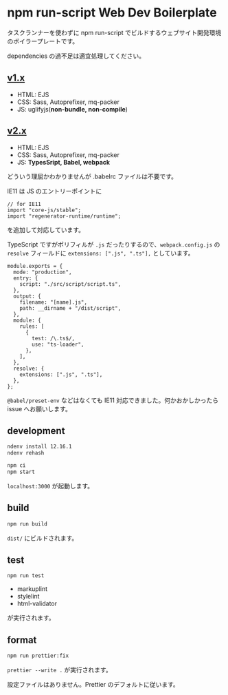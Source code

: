 # npm run-script Web Dev Boilerplate

タスクランナーを使わずに npm run-script でビルドするウェブサイト開発環境のボイラープレートです。

dependencies の過不足は適宜処理してください。

## [v1.x](../../tree/1.0.2/)

- HTML: EJS
- CSS: Sass, Autoprefixer, mq-packer
- JS: uglifyjs(**non-bundle, non-compile**)

## [v2.x](../../tree/master)

- HTML: EJS
- CSS: Sass, Autoprefixer, mq-packer
- JS: **TypesSript, Babel, webpack**

どういう理屈かわかりませんが .babelrc ファイルは不要です。

IE11 は JS のエントリーポイントに

```
// for IE11
import "core-js/stable";
import "regenerator-runtime/runtime";
```

を追加して対応しています。

TypeScript ですがポリフィルが `.js` だったりするので、`webpack.config.js` の `resolve` フィールドに `extensions: [".js", ".ts"],` としています。

```
module.exports = {
  mode: "production",
  entry: {
    script: "./src/script/script.ts",
  },
  output: {
    filename: "[name].js",
    path: __dirname + "/dist/script",
  },
  module: {
    rules: [
      {
        test: /\.ts$/,
        use: "ts-loader",
      },
    ],
  },
  resolve: {
    extensions: [".js", ".ts"],
  },
};
```

`@babel/preset-env` などはなくても IE11 対応できました。何かおかしかったら issue へお願いします。

## development

```bash
ndenv install 12.16.1
ndenv rehash
```

```bash
npm ci
npm start
```

`localhost:3000` が起動します。

## build

```bash
npm run build
```

`dist/` にビルドされます。

## test

```bash
npm run test
```

- markuplint
- stylelint
- html-validator

が実行されます。

## format

```bash
npm run prettier:fix
```

`prettier --write .` が実行されます。

設定ファイルはありません。Prettier のデフォルトに従います。
